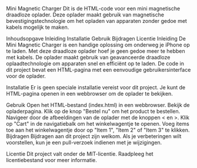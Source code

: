 Mini Magnetic Charger
Dit is de HTML-code voor een mini magnetische draadloze oplader. Deze oplader maakt gebruik van magnetische bevestigingstechnologie om het opladen van apparaten zonder gedoe met kabels mogelijk te maken.

Inhoudsopgave
Inleiding
Installatie
Gebruik
Bijdragen
Licentie
Inleiding
De Mini Magnetic Charger is een handige oplossing om onderweg je iPhone op te laden. Met deze draadloze oplader hoef je geen gedoe meer te hebben met kabels. De oplader maakt gebruik van geavanceerde draadloze oplaadtechnologie om apparaten snel en efficiënt op te laden. De code in dit project bevat een HTML-pagina met een eenvoudige gebruikersinterface voor de oplader.

Installatie
Er is geen speciale installatie vereist voor dit project. Je kunt de HTML-pagina openen in een webbrowser om de oplader te bekijken.

Gebruik
Open het HTML-bestand (index.html) in een webbrowser.
Bekijk de opladerpagina.
Klik op de knop "Bestel nu" om het product te bestellen.
Navigeer door de afbeeldingen van de oplader met de knoppen < en >.
Klik op "Cart" in de navigatiebalk om het winkelwagentje te openen.
Voeg items toe aan het winkelwagentje door op "Item 1", "Item 2" of "Item 3" te klikken.
Bijdragen
Bijdragen aan dit project zijn welkom. Als je verbeteringen wilt voorstellen, kun je een pull-verzoek indienen met je wijzigingen.

Licentie
Dit project valt onder de MIT-licentie. Raadpleeg het licentiebestand voor meer informatie.

